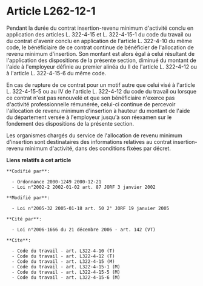# Article L262-12-1

Pendant la durée du contrat insertion-revenu minimum d'activité conclu en application des articles L. 322-4-15 et L.
322-4-15-1 du code du travail ou du contrat d'avenir conclu en application de l'article L. 322-4-10 du même code, le
bénéficiaire de ce contrat continue de bénéficier de l'allocation de revenu minimum d'insertion. Son montant est alors égal à
celui résultant de l'application des dispositions de la présente section, diminué du montant de l'aide à l'employeur définie
au premier alinéa du II de l'article L. 322-4-12 ou à l'article L. 322-4-15-6 du même code.

En cas de rupture de ce contrat pour un motif autre que celui visé à l'article L. 322-4-15-5 ou au IV de l'article L.
322-4-12 du code du travail ou lorsque ce contrat n'est pas renouvelé et que son bénéficiaire n'exerce pas d'activité
professionnelle rémunérée, celui-ci continue de percevoir l'allocation de revenu minimum d'insertion à hauteur du montant de
l'aide du département versée à l'employeur jusqu'à son réexamen sur le fondement des dispositions de la présente section.

Les organismes chargés du service de l'allocation de revenu minimum d'insertion sont destinataires des informations relatives
au contrat insertion-revenu minimum d'activité, dans des conditions fixées par décret.

**Liens relatifs à cet article**

	**Codifié par**:

	  - Ordonnance 2000-1249 2000-12-21
	  - Loi n°2002-2 2002-01-02 art. 87 JORF 3 janvier 2002

	**Modifié par**:

	  - Loi n°2005-32 2005-01-18 art. 50 2° JORF 19 janvier 2005

	**Cité par**:

	  - Loi n°2006-1666 du 21 décembre 2006 - art. 142 (VT)

	**Cite**:

	  - Code du travail - art. L322-4-10 (T)
	  - Code du travail - art. L322-4-12 (T)
	  - Code du travail - art. L322-4-15 (M)
	  - Code du travail - art. L322-4-15-1 (M)
	  - Code du travail - art. L322-4-15-5 (M)
	  - Code du travail - art. L322-4-15-6 (M)
